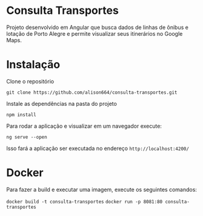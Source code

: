 # Consulta Transportes

Projeto desenvolvido em Angular que busca dados de linhas de ônibus e lotação de Porto Alegre e permite visualizar seus itinerários no Google Maps.

# Instalação

Clone o repositório

`git clone https://github.com/alison664/consulta-transportes.git`

Instale as dependências na pasta do projeto

`npm install`

Para rodar a aplicação e visualizar em um navegador execute:

`ng serve --open`

Isso fará a aplicação ser executada no endereço `http://localhost:4200/`

# Docker

Para fazer a build e executar uma imagem, execute os seguintes comandos:

`docker build -t consulta-transportes`
`docker run -p 8081:80 consulta-transportes`
